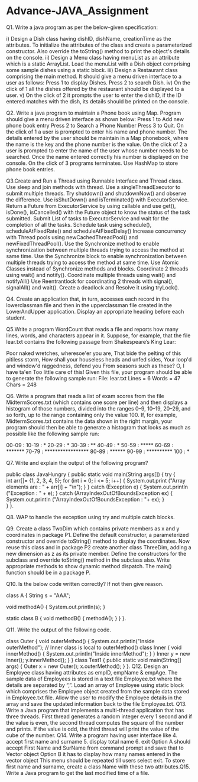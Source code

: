 # Advance-JAVA_Assignment

Q1.  Write a java program as per the below-given specification:

i) Design a Dish class having dishID, dishName, creationTime as the attributes. To initialize the attributes of the class and create a parameterized constructor. Also override the toString() method to print the object's details on the console.
ii) Design a Menu class having menuList as an attribute which is a static ArrayList. Load the menuList with a Dish object comprising some sample dishes using a static block.
iii) Design a Restaurant class comprising the main method. It should give a menu driven interface to a user as follows:
Press 1 to display Dishes.
Press 2 to search Dish.
iv) On the click of 1 all the dishes offered by the restaurant should be displayed to a user.
v) On the click of 2 it prompts the user to enter the dishID, if the ID entered matches with the dish, its details should be printed on the console.

Q2. Write a java program to maintain a Phone book using Map. Program should give a menu driven interface as shown below:
Press 1 to Add new phone book entry
Press 2 to Search a Phone Number
Press 3 to Quit.
On the click of 1 a user is prompted to enter his name and phone number. The details entered by the user should be maintain in a Map phonebook, where the name is the key and the phone number is the value.
On the click of 2 a user is prompted to enter the name of the user whose number needs to be searched. Once the name entered correctly his number is displayed on the console.
On the click of 3 programs terminates. 
Use HashMap to store phone book entries.

Q3.Create and Run a Thread using Runnable Interface and Thread class.
Use sleep and join methods with thread.
Use a singleThreadExecutor to submit multiple threads.
Try shutdown() and shutdownNow() and observe the difference.
Use isShutDown() and isTerminated() with ExecutorService.
Return a Future from ExecutorService by using callable and use get(), isDone(), isCancelled() with the Future object to know the status of the task submitted.
Submit List of tasks to ExecutorService and wait for the completion of all the tasks.
Schedule task using schedule(), scheduleAtFixedRate() and scheduleAtFixedDelay()
Increase concurrency with Thread pools using newCachedThreadPool() and newFixedThreadPool().
Use the Synchronize method to enable synchronization between multiple threads trying to access the method at same time.
Use the Synchronize block to enable synchronization between multiple threads trying to access the method at same time.
Use Atomic Classes instead of Synchronize methods and blocks.
Coordinate 2 threads using wait() and notify().
Coordinate multiple threads using wait() and notifyAll()
Use Reentrantlock for coordinating 2 threads with signal(), signalAll() and wait().
Create a deadlock and Resolve it using tryLock().

Q4. Create an application that, in turn, accesses each record in the lowerclassman file and then in the upperclassman file created in the LowerAndUpper application. Display an appropriate heading before
each student.

Q5.Write a program WordCount that reads a file and reports how many lines, words, and characters appear in it. Suppose, for example, that the file lear.txt contains the following passage from Shakespeare’s King Lear:

Poor naked wretches, wheresoe'er you are,
That bide the pelting of this pitiless storm,
How shall your houseless heads and unfed sides,
Your loop'd and window'd raggedness, defend you
From seasons such as these? O, I have ta'en
Too little care of this!
Given this file, your program should be able to generate the following sample run:
File: lear.txt
Lines = 6
Words = 47
Chars = 248

Q6. Write a program that reads a list of exam scores from the file MidtermScores.txt (which contains one score per line) and then displays a histogram of those numbers, divided into the ranges 0–9, 10–19, 20–29, and so forth, up to the range containing only the value 100. 
If, for example, MidtermScores.txt contains the data shown in the right margin, your program should then be able to generate a histogram that looks as much as possible like the following sample run:

00-09 : 
10-19 : *
20-29 : *
30-39 : **
40-49 : *
50-59 : *****
60-69 : *******
70-79 : *****************
80-89 : ******
90-99 : **********
   100 : *

Q7. Write and explain the output of the following program? 

public class JavaHungry {
    public static void main(String args[])
    {
        try 
        {   
            int arr[]= {1, 2, 3, 4, 5}; 
            for (int i = 0; i <= 5; i++) 
            { 
                System.out.print ("Array elements are : " + arr[i] + "\n"); 
            } 
        } 
        catch (Exception e) 
        { 
            System.out.println ("Exception : " + e); 
        } 
        catch (ArrayIndexOutOfBoundsException ex) 
        { 
            System.out.println ("ArrayIndexOutOfBoundsException : "+ ex); 
        }  
    }
}.

Q8. WAP to handle the exception using try and multiple catch blocks.

Q9. Create a class TwoDim which contains private members as x and y coordinates in package P1. Define the default constructor, a parameterized constructor and override toString() method to display the coordinates. Now reuse this class and in package P2 create another class ThreeDim, adding a new dimension as z as its private member. Define the constructors for the subclass and override toString() method in the subclass also. Write appropriate methods to show dynamic method dispatch. The main() function should be in a package P.

Q10. Is the below code written correctly? If not then give reason. 

class A
{
String s = "AAA";

void methodA()
{
System.out.println(s);
}

static class B
{
void methodB()
{
methodA();
}
}
}.

Q11. Write the output of the following code. 

class Outer { 
void outerMethod() { 
System.out.println("Inside outerMethod"); 
// Inner class is local to outerMethod() 
class Inner { 
void innerMethod() { 
System.out.println("Inside innerMethod"); 
} 
} 
Inner y = new Inner(); 
y.innerMethod(); 
} 
} 
class Test1 { 
public static void main(String[] args) { 
Outer x = new Outer(); 
x.outerMethod(); 
} 
}.
Q12. Design an Employee class having attributes as empID, empName & empAge. The sample data of Employees is stored in a text file Employee.txt where the details are separated by “,”. Load an array of Employee using static block which comprises the Employee object created from the sample data stored in Employee.txt file. Allow the user to modify the Employee details in the array and save the updated information back to the file Employee.txt.
Q13. Write a Java program that implements a multi-thread application that has three threads. First thread generates a random integer every 1 second and if the value is even, the second thread computes the square of the number and prints. If the value is odd, the third thread will print the value of the cube of the number.
Q14. Write a program having user interface like
4. accept first name and surname
5. display total name
6. exit
Option A should accept First Name and SurName from command prompt and save that to Vector object
Option B it has to display how many names entered in the vector object
This menu should be repeated till users select exit.
To store first name and surname, create a class Name with these two attributes.Q15. Write a Java program to get the last modified time of a file.
